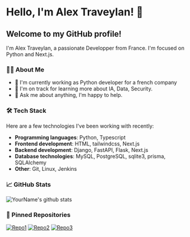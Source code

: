 # Hello, I'm Alex Traveylan! 👋

## Welcome to my GitHub profile!

I'm Alex Traveylan, a passionate Developper from France. I'm focused on Python and Next.js.

### 👨‍💻 About Me

- 💼 I'm currently working as Python developer for a french company
- 🌱 I'm on track for learning more about IA, Data, Security.
- 💬 Ask me about anything, I'm happy to help.

### 🛠 Tech Stack

Here are a few technologies I've been working with recently:

- **Programming languages**: Python, Typescript
- **Frontend development**: HTML, tailwindcss, Next.js
- **Backend development**: Django, FastAPI, Flask, Next.js
- **Database technologies**: MySQL, PostgreSQL, sqlite3, prisma, SQLAlchemy
- **Other**: Git, Linux, Jenkins

### 📈 GitHub Stats

![YourName's github stats](https://github-readme-stats.vercel.app/api?username=AlexTraveylan&show_icons=true&theme=tokyonight)

### 📌 Pinned Repositories

[![Repo1](https://github-readme-stats.vercel.app/api/pin/?username=AlexTraveylan&repo=math_exerzizer&theme=tokyonight)](https://github.com/AlexTraveylan/math_exerzizer)
[![Repo2](https://github-readme-stats.vercel.app/api/pin/?username=AlexTraveylan&repo=parole-aux-parents&theme=tokyonight)](https://github.com/AlexTraveylan/parole-aux-parents)
[![Repo3](https://github-readme-stats.vercel.app/api/pin/?username=AlexTraveylan&repo=solgard-bot-last-refactoring&theme=tokyonight)](https://github.com/AlexTraveylan/solgard-bot-last-refactoring)